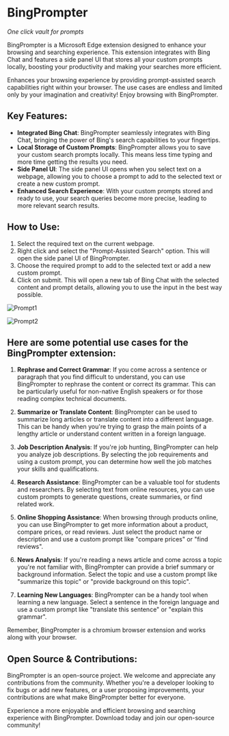# BingPrompter

_One click vault for prompts_

BingPrompter is a Microsoft Edge extension designed to enhance your browsing and searching experience. This extension integrates with Bing Chat and features a side panel UI that stores all your custom prompts locally, boosting your productivity and making your searches more efficient.

Enhances your browsing experience by providing prompt-assisted search capabilities right within your browser. The use cases are endless and limited only by your imagination and creativity! Enjoy browsing with BingPrompter.


## Key Features:
- **Integrated Bing Chat**: BingPrompter seamlessly integrates with Bing Chat, bringing the power of Bing's search capabilities to your fingertips.
- **Local Storage of Custom Prompts**: BingPrompter allows you to save your custom search prompts locally. This means less time typing and more time getting the results you need.
- **Side Panel UI**: The side panel UI opens when you select text on a webpage, allowing you to choose a prompt to add to the selected text or create a new custom prompt.
- **Enhanced Search Experience**: With your custom prompts stored and ready to use, your search queries become more precise, leading to more relevant search results.

## How to Use:
1. Select the required text on the current webpage.
2. Right click and select the "Prompt-Assisted Search" option. This will open the side panel UI of BingPrompter.
3. Choose the required prompt to add to the selected text or add a new custom prompt.
4. Click on submit. This will open a new tab of Bing Chat with the selected content and prompt details, allowing you to use the input in the best way possible.
   

![Prompt1](https://github.com/aabeing/BingPrompter/assets/49649994/e37c9e9d-bfe7-4066-a92a-168c45a07cea)


![Prompt2](https://github.com/aabeing/BingPrompter/assets/49649994/90ae3994-36f3-4e17-90d9-ad1d1239f475)


## Here are some potential use cases for the BingPrompter extension:

1. **Rephrase and Correct Grammar**: If you come across a sentence or paragraph that you find difficult to understand, you can use BingPrompter to rephrase the content or correct its grammar. This can be particularly useful for non-native English speakers or for those reading complex technical documents.

2. **Summarize or Translate Content**: BingPrompter can be used to summarize long articles or translate content into a different language. This can be handy when you're trying to grasp the main points of a lengthy article or understand content written in a foreign language.

3. **Job Description Analysis**: If you're job hunting, BingPrompter can help you analyze job descriptions. By selecting the job requirements and using a custom prompt, you can determine how well the job matches your skills and qualifications.

4. **Research Assistance**: BingPrompter can be a valuable tool for students and researchers. By selecting text from online resources, you can use custom prompts to generate questions, create summaries, or find related work.

5. **Online Shopping Assistance**: When browsing through products online, you can use BingPrompter to get more information about a product, compare prices, or read reviews. Just select the product name or description and use a custom prompt like "compare prices" or "find reviews".

6. **News Analysis**: If you're reading a news article and come across a topic you're not familiar with, BingPrompter can provide a brief summary or background information. Select the topic and use a custom prompt like "summarize this topic" or "provide background on this topic".


7. **Learning New Languages**:  BingPrompter can be a handy tool when learning a new language. Select a sentence in the foreign language and use a custom prompt like "translate this sentence" or "explain this grammar".

Remember, BingPrompter is a chromium browser extension and works along with your browser.


## Open Source & Contributions:
BingPrompter is an open-source project. We welcome and appreciate any contributions from the community. Whether you're a developer looking to fix bugs or add new features, or a user proposing improvements, your contributions are what make BingPrompter better for everyone.

Experience a more enjoyable and efficient browsing and searching experience with BingPrompter. Download today and join our open-source community!
